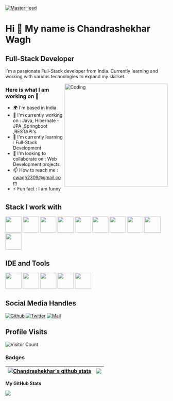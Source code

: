 [![MasterHead](https://user-images.githubusercontent.com/90236635/232446433-d5540fa2-fe28-4bb8-b929-cdb51fe61336.gif)](https://Chandrashekharwagh.io)

Hi 👋 My name is Chandrashekhar Wagh
====================================

Full-Stack Developer
--------------------

I'm a passionate Full-Stack developer from India. Currently learning and working with various technologies to expand my skillset.

<img align="right" alt="Coding" width="320" src="https://camo.githubusercontent.com/7de37139d0b4c1ce40865e799b446c0e963a3dd8fb68d239707237c40604fa3d/68747470733a2f2f63646e2e6472696262626c652e636f6d2f75736572732f3733303730332f73637265656e73686f74732f363538313234332f6176656e746f2e676966">

### Here is what I am working on 👋
- 🌍 I'm based in India
- 🔭 I'm currently working on : Java, Hibernate - JPA ,Springboot ,RESTAPI's
- 🌱 I'm currently learning : Full-Stack Development
- 👯 I'm looking to collaborate on : Web Development projects
- 📫 How to reach me : cwagh2309@gmail.com
- ⚡ Fun fact : I am funny

## Stack I work with
<code><img height="50" src="https://cdn.jsdelivr.net/gh/devicons/devicon/icons/java/java-original.svg"></code>
<code><img height="50" src="https://cdn.jsdelivr.net/gh/devicons/devicon/icons/spring/spring-original.svg"></code>
<code><img height="50" src="https://cdn.jsdelivr.net/gh/devicons/devicon/icons/hibernate/hibernate-original.svg"></code>
<code><img height="50" src="https://cdn.jsdelivr.net/gh/devicons/devicon/icons/mongodb/mongodb-original.svg"></code>
<code><img height="50" src="https://cdn.jsdelivr.net/gh/devicons/devicon/icons/mysql/mysql-original.svg"></code>
<code><img height="50" src="https://cdn.jsdelivr.net/gh/devicons/devicon/icons/postgresql/postgresql-original.svg"></code>
<code><img height="50" src="https://cdn.jsdelivr.net/gh/devicons/devicon/icons/react/react-original.svg"></code>
<code><img height="50" src="https://cdn.jsdelivr.net/gh/devicons/devicon/icons/html5/html5-original.svg"></code>
<code><img height="50" src="https://cdn.jsdelivr.net/gh/devicons/devicon/icons/css3/css3-original.svg"></code>
<code><img height="50" src="https://cdn.jsdelivr.net/gh/devicons/devicon/icons/javascript/javascript-original.svg"></code>

## IDE and Tools
<code><img height="50" src="https://cdn.jsdelivr.net/gh/devicons/devicon/icons/vscode/vscode-original.svg"></code>
<code><img height="50" src="https://cdn.jsdelivr.net/gh/devicons/devicon/icons/intellij/intellij-original.svg"></code>
<code><img height="50" src="https://cdn.jsdelivr.net/gh/devicons/devicon/icons/eclipse/eclipse-original.svg"></code>
<code><img height="50" src="https://cdn.jsdelivr.net/gh/devicons/devicon/icons/git/git-original.svg"></code>
<code><img height="50" src="https://cdn.jsdelivr.net/gh/devicons/devicon/icons/github/github-original.svg"></code>

## Social Media Handles
[![Github](https://img.shields.io/github/followers/chandrashekharwagh?label=Follow&style=social)](https://github.com/chandrashekharwagh)
[![Twitter](https://img.shields.io/twitter/follow/ChanduWagh23?style=social)](https://twitter.com/ChanduWagh23)
[![Mail](https://img.shields.io/badge/-cwagh2309@gmail.com-gray?style=flat-square&logo=gmail&logoColor=red&link=)](mailto:waghchandu2002@gmail.com)

## Profile Visits
![Visitor Count](https://profile-counter.glitch.me/{chandrashekharwagh}/count.svg)

### Badges
| <a href="https://github.com/chandrashekharwagh/chandrashekharwagh"><img align="center" src="https://github-readme-stats.vercel.app/api?username=chandrashekharwagh&show_icons=true&theme=buefy&hide_border=true&count_private=true" alt="Chandrashekhar's github stats" /></a> | <a href="https://github.com/chandrashekharwagh/chandrashekharwagh"><img align="center" src="https://github-readme-stats.vercel.app/api/top-langs/?username=chandrashekharwagh&layout=compact&theme=buefy&hide_border=true" /></a> |
| ------------- | ------------- |

<b>My GitHub Stats</b>

<a href="http://www.github.com/chandrashekharwagh"><img src="https://github-readme-streak-stats.herokuapp.com/?user=chandrashekharwagh&stroke=ffffff&background=1c1917&ring=0891b2&fire=0891b2&currStreakNum=ffffff&currStreakLabel=0891b2&sideNums=ffffff&sideLabels=ffffff&dates=ffffff&hide_border=true" /></a>
